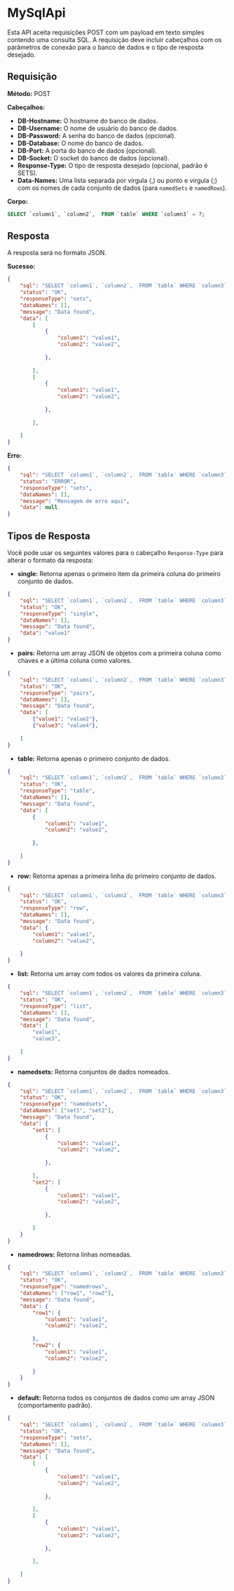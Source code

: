 # MySqlApi

Esta API aceita requisições POST com um payload em texto simples contendo uma consulta SQL. A requisição deve incluir cabeçalhos com os parâmetros de conexão para o banco de dados e o tipo de resposta desejado.

## Requisição

**Método:** POST

**Cabeçalhos:**
- **DB-Hostname:** O hostname do banco de dados.
- **DB-Username:** O nome de usuário do banco de dados.
- **DB-Password:** A senha do banco de dados (opcional).
- **DB-Database:** O nome do banco de dados.
- **DB-Port:** A porta do banco de dados (opcional).
- **DB-Socket:** O socket do banco de dados (opcional).
- **Response-Type:** O tipo de resposta desejado (opcional, padrão é SETS).
- **Data-Names:** Uma lista separada por virgula (,) ou ponto e virgula (;) com os nomes de cada conjunto de dados (para `namedSets` e `namedRows`).

 

**Corpo:**
```sql
SELECT `column1`, `column2`,  FROM `table` WHERE `column3` = ?;
```

## Resposta

A resposta será no formato JSON.

**Sucesso:**
```json
{
    "sql": "SELECT `column1`, `column2`,  FROM `table` WHERE `column3` = ?;",
    "status": "OK",
    "responseType": "sets",
    "dataNames": [],
    "message": "Data found",
    "data": [
        [
            {
                "column1": "value1",
                "column2": "value2",
                
            },
            
        ],
        [
            {
                "column1": "value1",
                "column2": "value2",
                
            },
            
        ],
        
    ]
}
```

**Erro:**
```json
{
    "sql": "SELECT `column1`, `column2`,  FROM `table` WHERE `column3` = ?;",
    "status": "ERROR",
    "responseType": "sets",
    "dataNames": [],
    "message": "Mensagem de erro aqui",
    "data": null
}
```

## Tipos de Resposta

Você pode usar os seguintes valores para o cabeçalho `Response-Type` para alterar o formato da resposta:

- **single:** Retorna apenas o primeiro item da primeira coluna do primeiro conjunto de dados.
```json
{
    "sql": "SELECT `column1`, `column2`,  FROM `table` WHERE `column3` = ?;",
    "status": "OK",
    "responseType": "single",
    "dataNames": [],
    "message": "Data found",
    "data": "value1"
}
```

- **pairs:** Retorna um array JSON de objetos com a primeira coluna como chaves e a última coluna como valores.
```json
{
    "sql": "SELECT `column1`, `column2`,  FROM `table` WHERE `column3` = ?;",
    "status": "OK",
    "responseType": "pairs",
    "dataNames": [],
    "message": "Data found",
    "data": [
        {"value1": "value2"},
        {"value3": "value4"},
        
    ]
}
```

- **table:** Retorna apenas o primeiro conjunto de dados.
```json
{
    "sql": "SELECT `column1`, `column2`,  FROM `table` WHERE `column3` = ?;",
    "status": "OK",
    "responseType": "table",
    "dataNames": [],
    "message": "Data found",
    "data": [
        {
            "column1": "value1",
            "column2": "value2",
            
        },
        
    ]
}
```

- **row:** Retorna apenas a primeira linha do primeiro conjunto de dados.
```json
{
    "sql": "SELECT `column1`, `column2`,  FROM `table` WHERE `column3` = ?;",
    "status": "OK",
    "responseType": "row",
    "dataNames": [],
    "message": "Data found",
    "data": {
        "column1": "value1",
        "column2": "value2",
        
    }
}
```

- **list:** Retorna um array com todos os valores da primeira coluna.
```json
{
    "sql": "SELECT `column1`, `column2`,  FROM `table` WHERE `column3` = ?;",
    "status": "OK",
    "responseType": "list",
    "dataNames": [],
    "message": "Data found",
    "data": [
        "value1",
        "value3",
        
    ]
}
```
- **namedsets:** Retorna conjuntos de dados nomeados.
```json
{
    "sql": "SELECT `column1`, `column2`,  FROM `table` WHERE `column3` = ?;",
    "status": "OK",
    "responseType": "namedsets",
    "dataNames": ["set1", "set2"],
    "message": "Data found",
    "data": {
        "set1": [
            {
                "column1": "value1",
                "column2": "value2",
                
            },
            
        ],
        "set2": [
            {
                "column1": "value1",
                "column2": "value2",
                
            },
            
        ]
    }
}
```

- **namedrows:** Retorna linhas nomeadas.
```json
{
    "sql": "SELECT `column1`, `column2`,  FROM `table` WHERE `column3` = ?;",
    "status": "OK",
    "responseType": "namedrows",
    "dataNames": ["row1", "row2"],
    "message": "Data found",
    "data": {
        "row1": {
            "column1": "value1",
            "column2": "value2",
            
        },
        "row2": {
            "column1": "value1",
            "column2": "value2",
            
        }
    }
}
```

- **default:** Retorna todos os conjuntos de dados como um array JSON (comportamento padrão).
```json
{
    "sql": "SELECT `column1`, `column2`,  FROM `table` WHERE `column3` = ?;",
    "status": "OK",
    "responseType": "sets",
    "dataNames": [],
    "message": "Data found",
    "data": [
        [
            {
                "column1": "value1",
                "column2": "value2",
                
            },
            
        ],
        [
            {
                "column1": "value1",
                "column2": "value2",
                
            },
            
        ],
        
    ]
}
```
